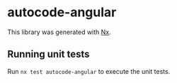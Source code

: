 # autocode-angular

This library was generated with [Nx](https://nx.dev).

## Running unit tests

Run `nx test autocode-angular` to execute the unit tests.
